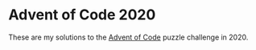 # Advent of Code 2020

These are my solutions to the [Advent of Code](https://adventofcode.com/2020/) puzzle challenge in 2020.
